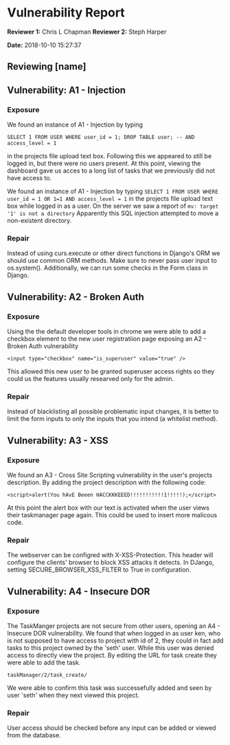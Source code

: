 # Vulnerability Report

**Reviewer 1:** Chris L Chapman
**Reviewer 2:** Steph Harper

**Date:** 2018-10-10 15:27:37

## Reviewing [name]

## Vulnerability: A1 - Injection

### Exposure

We found an instance of A1 - Injection by typing 

```SELECT 1 FROM USER WHERE user_id = 1; DROP TABLE user; -- AND access_level = 1```

in the projects file upload text box. Following this we appeared to still be logged in, but there were no users present. At this point, viewing the dashboard gave us acces to a long list of tasks that we previously did not have access to. 

We found an instance of A1 - Injection by typing 
```SELECT 1 FROM USER WHERE user_id = 1 OR 1=1 AND access_level = 1``` 
in the projects file upload text box while logged in as a user. On the server we saw a report of 
```mv: target '1' is not a directory``` 
Apparently this SQL injection attempted to move a non-existent directory.

### Repair

Instead of using curs.execute or other direct functions in Django's ORM we should use common ORM methods. Make sure to never pass user input to os.system(). Additionally, we can run some checks in the Form class in Django. 

## Vulnerability: A2 - Broken Auth

### Exposure

Using the the default developer tools in chrome we were able to add a checkbox element to the new user registratiion page exposing an A2 - Broken Auth vulnerability

```
<input type="checkbox" name="is_superuser" value="true" />
``` 
This allowed this new user to be granted superuser access rights so they could us the features usually researved only for the admin.

### Repair

Instead of blacklisting all possible problematic input changes, it is better to limit the form inputs to only the inputs that you intend (a whitelist method). 

## Vulnerability: A3 - XSS

### Exposure

We found an A3 - Cross Site Scripting vulnerability in the user's projects description. By adding the project description with the following code: 
```
<script>alert(You hAvE Beeen HACCKKKEEED!!!!!!!!!!!1!!!!!);</script>
```
At this point the alert box with our text is activated when the user views their taskmanager page again. This could be used to insert more malicous code.

### Repair

The webserver can be configred with X-XSS-Protection. This header will configure the clients' browser to block XSS attacks it detects. In DJango, setting SECURE_BROWSER_XSS_FILTER to True in configuration. 

## Vulnerability: A4 - Insecure DOR

### Exposure

The TaskManger projects are not secure from other users, opening an A4 - Insecure DOR vulnerability. We found that when logged in as user ken, who is not supposed to have access to project with id of 2, they could in fact add tasks to this project owned by the 'seth' user. While this user was denied access to directly view the project. By editing the URL for task create they were able to add the task. 

```
taskManager/2/task_create/
```

We were able to confirm this task was successefully added and seen by user 'seth' when they next viewed this project.  

### Repair

User access should be checked before any input can be added or viewed from the database. 
